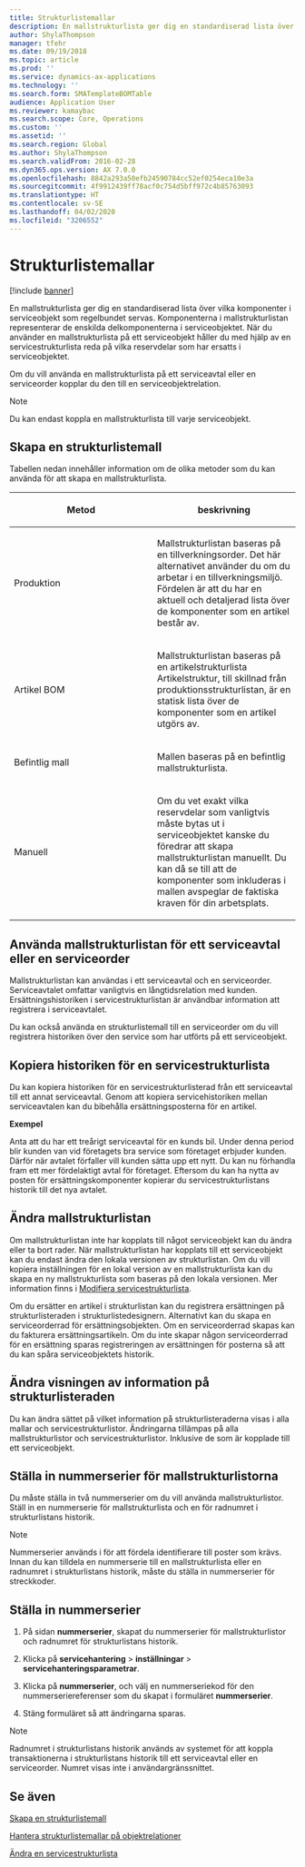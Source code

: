 ```yaml
---
title: Strukturlistemallar
description: En mallstrukturlista ger dig en standardiserad lista över vilka komponenter i serviceobjekt som regelbundet servas.
author: ShylaThompson
manager: tfehr
ms.date: 09/19/2018
ms.topic: article
ms.prod: ''
ms.service: dynamics-ax-applications
ms.technology: ''
ms.search.form: SMATemplateBOMTable
audience: Application User
ms.reviewer: kamaybac
ms.search.scope: Core, Operations
ms.custom: ''
ms.assetid: ''
ms.search.region: Global
ms.author: ShylaThompson
ms.search.validFrom: 2016-02-28
ms.dyn365.ops.version: AX 7.0.0
ms.openlocfilehash: 8842a293a50efb24590784cc52ef0254eca10e3a
ms.sourcegitcommit: 4f9912439ff78acf0c754d5bff972c4b85763093
ms.translationtype: HT
ms.contentlocale: sv-SE
ms.lasthandoff: 04/02/2020
ms.locfileid: "3206552"
---
```

# <a name="template-boms"></a>Strukturlistemallar    

[!include [banner](../includes/banner.md)]


En mallstrukturlista ger dig en standardiserad lista över vilka komponenter i serviceobjekt som regelbundet servas. Komponenterna i mallstrukturlistan representerar de enskilda delkomponenterna i serviceobjektet. När du använder en mallstrukturlista på ett serviceobjekt håller du med hjälp av en servicestrukturlista reda på vilka reservdelar som har ersatts i serviceobjektet.

Om du vill använda en mallstrukturlista på ett serviceavtal eller en serviceorder kopplar du den till en serviceobjektrelation.


> [!NOTE]
> <P>Du kan endast koppla en mallstrukturlista till varje serviceobjekt.</P>

## <a name="create-a-template-bom"></a>Skapa en strukturlistemall

Tabellen nedan innehåller information om de olika metoder som du kan använda för att skapa en mallstrukturlista.

<table>
<colgroup>
<col style="width: 50%" />
<col style="width: 50%" />
</colgroup>
<thead>
<tr class="header">
<th><p>Metod</p></th>
<th><p>beskrivning</p></th>
</tr>
</thead>
<tbody>
<tr class="odd">
<td><p>Produktion</p></td>
<td><p> Mallstrukturlistan baseras på en tillverkningsorder. Det här alternativet använder du om du arbetar i en tillverkningsmiljö. Fördelen är att du har en aktuell och detaljerad lista över de komponenter som en artikel består av.</p></td>
</tr>
<tr class="even">
<td><p>Artikel BOM</p></td>
<td><p>Mallstrukturlistan baseras på en artikelstrukturlista Artikelstruktur, till skillnad från produktionsstrukturlistan, är en statisk lista över de komponenter som en artikel utgörs av.</p></td>
</tr>
<tr class="odd">
<td><p>Befintlig mall</p></td>
<td><p>Mallen baseras på en befintlig mallstrukturlista.</p></td>
</tr>
<tr class="even">
<td><p>Manuell</p></td>
<td><p>Om du vet exakt vilka reservdelar som vanligtvis måste bytas ut i serviceobjektet kanske du föredrar att skapa mallstrukturlistan manuellt. Du kan då se till att de komponenter som inkluderas i mallen avspeglar de faktiska kraven för din arbetsplats.</p></td>
</tr>
</tbody>
</table>


## <a name="apply-the-template-bom-to-a-service-agreement-or-service-order"></a>Använda mallstrukturlistan för ett serviceavtal eller en serviceorder

Mallstrukturlistan kan användas i ett serviceavtal och en serviceorder. Serviceavtalet omfattar vanligtvis en långtidsrelation med kunden. Ersättningshistoriken i servicestrukturlistan är användbar information att registrera i serviceavtalet.

Du kan också använda en strukturlistemall till en serviceorder om du vill registrera historiken över den service som har utförts på ett serviceobjekt.

## <a name="copy-the-history-of-a-service-bom"></a>Kopiera historiken för en servicestrukturlista

Du kan kopiera historiken för en servicestrukturlisterad från ett serviceavtal till ett annat serviceavtal. Genom att kopiera servicehistoriken mellan serviceavtalen kan du bibehålla ersättningsposterna för en artikel.

**Exempel**

Anta att du har ett treårigt serviceavtal för en kunds bil. Under denna period blir kunden van vid företagets bra service som företaget erbjuder kunden. Därför när avtalet förfaller vill kunden sätta upp ett nytt. Du kan nu förhandla fram ett mer fördelaktigt avtal för företaget. Eftersom du kan ha nytta av posten för ersättningskomponenter kopierar du servicestrukturlistans historik till det nya avtalet.

## <a name="modify-the-template-bom"></a>Ändra mallstrukturlistan

Om mallstrukturlistan inte har kopplats till något serviceobjekt kan du ändra eller ta bort rader. När mallstrukturlistan har kopplats till ett serviceobjekt kan du endast ändra den lokala versionen av strukturlistan. Om du vill kopiera inställningen för en lokal version av en mallstrukturlista kan du skapa en ny mallstrukturlista som baseras på den lokala versionen. Mer information finns i [Modifiera servicestrukturlista](modify-service-bom.md).

Om du ersätter en artikel i strukturlistan kan du registrera ersättningen på strukturlisteraden i strukturlistedesignern. Alternativt kan du skapa en serviceorderrad för ersättningsobjekten. Om en serviceorderrad skapas kan du fakturera ersättningsartikeln. Om du inte skapar någon serviceorderrad för en ersättning sparas registreringen av ersättningen för posterna så att du kan spåra serviceobjektets historik.

## <a name="change-how-information-on-the-bom-line-is-displayed"></a>Ändra visningen av information på strukturlisteraden

Du kan ändra sättet på vilket information på strukturlisteraderna visas i alla mallar och servicestrukturlistor. Ändringarna tillämpas på alla mallstrukturlistor och servicestrukturlistor. Inklusive de som är kopplade till ett serviceobjekt.

## <a name="set-up-number-sequences-for-template-boms"></a>Ställa in nummerserier för mallstrukturlistorna

Du måste ställa in två nummerserier om du vill använda mallstrukturlistor. Ställ in en nummerserie för mallstrukturlista och en för radnumret i strukturlistans historik.


> [!NOTE]
> <P>Nummerserier används i för att fördela identifierare till poster som krävs. Innan du kan tilldela en nummerserie till en mallstrukturlista eller en radnumret i strukturlistans historik, måste du ställa in nummerserier för streckkoder.</P>


## <a name="set-up-number-sequences"></a>Ställa in nummerserier

1.  På sidan **nummerserier**, skapat du nummerserier för mallstrukturlistor och radnumret för strukturlistans historik. 

2.  Klicka på **servicehantering** \> **inställningar** \> **servicehanteringsparametrar**.

3.  Klicka på **nummerserier**, och välj en nummerseriekod för den nummerseriereferenser som du skapat i formuläret **nummerserier**.

4.  Stäng formuläret så att ändringarna sparas.


> [!NOTE]
> <P>Radnumret i strukturlistans historik används av systemet för att koppla transaktionerna i strukturlistans historik till ett serviceavtal eller en serviceorder. Numret visas inte i användargränssnittet.</P>



## <a name="see-also"></a>Se även

[Skapa en strukturlistemall](create-template-bom.md)

[Hantera strukturlistemallar på objektrelationer](manage-template-boms-on-object-relations.md)

[Ändra en servicestrukturlista](modify-service-bom.md)

 


